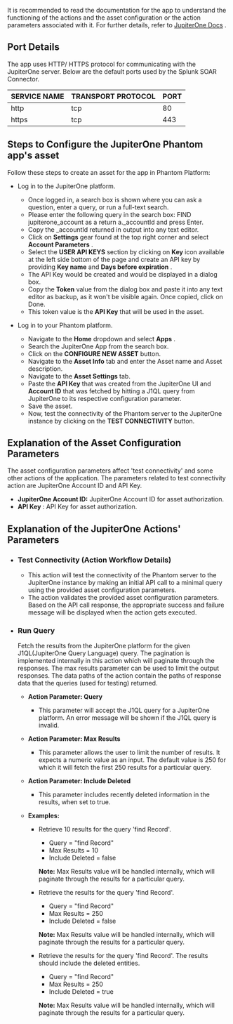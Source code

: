 [comment]: # " File: README.md"
[comment]: # ""
[comment]: # "    Copyright (c) JupiterOne Inc., 2022"
[comment]: # ""
[comment]: # "    This unpublished material is proprietary to JupiterOne."
[comment]: # "    All rights reserved. The methods and"
[comment]: # "    techniques described herein are considered trade secrets"
[comment]: # "    and/or confidential. Reproduction or distribution, in whole"
[comment]: # "    or in part, is forbidden except by express written permission"
[comment]: # "    of JupiterOne."
[comment]: # ""
[comment]: # "    Licensed under the Apache License, Version 2.0 (the 'License');"
[comment]: # "    you may not use this file except in compliance with the License."
[comment]: # "    You may obtain a copy of the License at"
[comment]: # ""
[comment]: # "        http://www.apache.org/licenses/LICENSE-2.0"
[comment]: # ""
[comment]: # "    Unless required by applicable law or agreed to in writing, software distributed under"
[comment]: # "    the License is distributed on an 'AS IS' BASIS, WITHOUT WARRANTIES OR CONDITIONS OF ANY KIND,"
[comment]: # "    either express or implied. See the License for the specific language governing permissions"
[comment]: # "    and limitations under the License."
[comment]: # ""
It is recommended to read the documentation for the app to understand the functioning of the actions
and the asset configuration or the action parameters associated with it. For further details, refer
to [JupiterOne
Docs](https://support.jupiterone.io/hc/en-us/articles/360022722094-JupiterOne-Platform-API) .

## Port Details

The app uses HTTP/ HTTPS protocol for communicating with the JupiterOne server. Below are the
default ports used by the Splunk SOAR Connector.

| SERVICE NAME | TRANSPORT PROTOCOL | PORT |
|--------------|--------------------|------|
| http         | tcp                | 80   |
| https        | tcp                | 443  |

## Steps to Configure the JupiterOne Phantom app's asset

Follow these steps to create an asset for the app in Phantom Platform:

-   Log in to the JupiterOne platform.

      

    -   Once logged in, a search box is shown where you can ask a question, enter a query, or run a
        full-text search.
    -   Please enter the following query in the search box: FIND jupiterone_account as a return
        a.\_accountId and press Enter.
    -   Copy the \_accountId returned in output into any text editor.
    -   Click on **Settings** gear found at the top right corner and select **Account Parameters** .
    -   Select the **USER API KEYS** section by clicking on **Key** icon available at the left side
        bottom of the page and create an API key by providing **Key name** and **Days before
        expiration** .
    -   The API Key would be created and would be displayed in a dialog box.
    -   Copy the **Token** value from the dialog box and paste it into any text editor as backup, as
        it won't be visible again. Once copied, click on Done.
    -   This token value is the **API Key** that will be used in the asset.

-   Log in to your Phantom platform.

      

    -   Navigate to the **Home** dropdown and select **Apps** .
    -   Search the JupiterOne App from the search box.
    -   Click on the **CONFIGURE NEW ASSET** button.
    -   Navigate to the **Asset Info** tab and enter the Asset name and Asset description.
    -   Navigate to the **Asset Settings** tab.
    -   Paste the **API Key** that was created from the JupiterOne UI and **Account ID** that was
        fetched by hitting a J1QL query from JupiterOne to its respective configuration parameter.
    -   Save the asset.
    -   Now, test the connectivity of the Phantom server to the JupiterOne instance by clicking on
        the **TEST CONNECTIVITY** button.

## Explanation of the Asset Configuration Parameters

The asset configuration parameters affect 'test connectivity' and some other actions of the
application. The parameters related to test connectivity action are JupiterOne Account ID and API
Key.

-   **JupiterOne Account ID:** JupiterOne Account ID for asset authorization.
-   **API Key** : API Key for asset authorization.

## Explanation of the JupiterOne Actions' Parameters

-   ### Test Connectivity (Action Workflow Details)

    -   This action will test the connectivity of the Phantom server to the JupiterOne instance by
        making an initial API call to a minimal query using the provided asset configuration
        parameters.
    -   The action validates the provided asset configuration parameters. Based on the API call
        response, the appropriate success and failure message will be displayed when the action gets
        executed.

-   ### Run Query

    Fetch the results from the JupiterOne platform for the given J1QL(JupiterOne Query Language)
    query. The pagination is implemented internally in this action which will paginate through the
    responses. The max results parameter can be used to limit the output responses. The data paths
    of the action contain the paths of response data that the queries (used for testing) returned.

    -   **Action Parameter: Query**

          

        -   This parameter will accept the J1QL query for a JupiterOne platform. An error message
            will be shown if the J1QL query is invalid.

    -   **Action Parameter: Max Results**

          

        -   This parameter allows the user to limit the number of results. It expects a numeric
            value as an input. The default value is 250 for which it will fetch the first 250
            results for a particular query.

    -   **Action Parameter: Include Deleted**

          

        -   This parameter includes recently deleted information in the results, when set to true.

    -   **Examples:**
        -   Retrieve 10 results for the query 'find Record'.

            -   Query = "find Record"
            -   Max Results = 10
            -   Include Deleted = false

              
            **Note:** Max Results value will be handled internally, which will paginate through the
            results for a particular query.

        <!-- -->

        -   Retrieve the results for the query 'find Record'.

            -   Query = "find Record"
            -   Max Results = 250
            -   Include Deleted = false

              
            **Note:** Max Results value will be handled internally, which will paginate through the
            results for a particular query.

        <!-- -->

        -   Retrieve the results for the query 'find Record'. The results should include the deleted
            entities.

            -   Query = "find Record"
            -   Max Results = 250
            -   Include Deleted = true

              
            **Note:** Max Results value will be handled internally, which will paginate through the
            results for a particular query.
